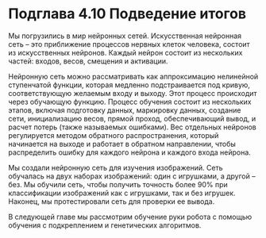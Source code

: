 # Подглава 4.10 Подведение итогов

Мы погрузились в мир нейронных сетей. Искусственная нейронная сеть – это приближение процессов нервных клеток человека, состоит из искусственных нейронов. Каждый нейрон состоит из нескольких частей: входов, весов, смещения и активации.

Нейронную сеть можно рассматривать как аппроксимацию нелинейной ступенчатой функции, которая медленно подстраивается под кривую, соответствующую желаемым входу и выходу. Этот процесс происходит через обучающую функцию. Процесс обучения состоит из нескольких этапов, включая подготовку данных, маркировку данных, создание сети, инициализацию весов, прямой проход, обеспечивающий вывод, и расчет потерь \(также называемых ошибками\). Вес отдельных нейронов регулируется методом обратного распространения, который начинается на выходе и работает в обратном направлении, чтобы распределить ошибку для каждого нейрона и каждого входа нейрона.

Мы создали нейронную сеть для изучения изображений. Сеть обучалась на двух наборах изображений: один с игрушками, а другой – без. Мы обучили сеть, чтобы получить точность более 90% при классификации изображений как с игрушками, так и без игрушек. Наконец, мы протестировали сеть для проверки ее вывода.

В следующей главе мы рассмотрим обучение руки робота с помощью обучения с подкреплением и генетических алгоритмов.


